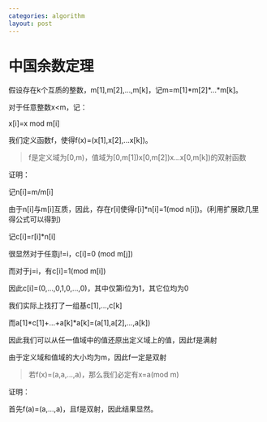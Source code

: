 ```yaml
---
categories: algorithm
layout: post
---
```


# 中国余数定理

假设存在k个互质的整数，m[1],m[2],...,m[k]，记m=m[1]\*m[2]\*...\*m[k]。

对于任意整数x<m，记：

x[i]=x mod m[i]

我们定义函数f，使得f(x)=(x[1],x[2],...x[k])。

> f是定义域为[0,m)，值域为[0,m[1])x[0,m[2])x...x[0,m[k])的双射函数

证明：

记n[i]=m/m[i]

由于n[i]与m[i]互质，因此，存在r[i]使得r[i]*n[i]=1(mod n[i])。(利用扩展欧几里得公式可以得到)

记c[i]=r[i]*n[i]

很显然对于任意j!=i，c[i]=0 (mod m[j])

而对于j=i，有c[i]=1(mod m[i])

因此c[i]=(0,...,0,1,0,...,0)，其中仅第i位为1，其它位均为0

我们实际上找打了一组基c[1],...,c[k]

而a[1]\*c[1]+...+a[k]\*a[k]=(a[1],a[2],...,a[k])

因此我们可以从任一值域中的值还原出定义域上的值，因此f是满射

由于定义域和值域的大小均为m，因此f一定是双射



> 若f(x)=(a,a,...,a)，那么我们必定有x=a(mod m)

证明：

首先f(a)=(a,...,a)，且f是双射，因此结果显然。